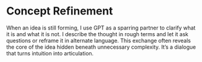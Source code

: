 # Concept Refinement

When an idea is still forming, I use GPT as a sparring partner to clarify what it is and what it is not. I describe the thought in rough terms and let it ask questions or reframe it in alternate language. This exchange often reveals the core of the idea hidden beneath unnecessary complexity. It’s a dialogue that turns intuition into articulation.